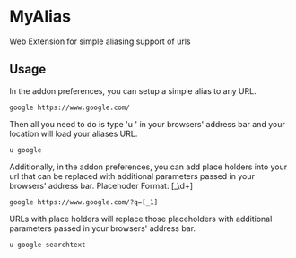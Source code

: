 # MyAlias

Web Extension for simple aliasing support of urls

## Usage
In the addon preferences, you can setup a simple alias to any URL.
```
google https://www.google.com/
```

Then all you need to do is type 'u <alias>' in your browsers' address bar and your location will load your aliases URL.
```
u google
```

Additionally, in the addon preferences, you can add place holders into your url that can be replaced with additional parameters passed in your browsers' address bar. Placehoder Format: [_\d+]
```
google https://www.google.com/?q=[_1]
```

URLs with place holders will replace those placeholders with  additional parameters passed in your browsers' address bar.
```
u google searchtext
```
